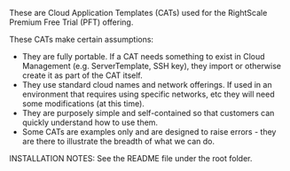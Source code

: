These are Cloud Application Templates (CATs) used for the RightScale Premium Free Trial (PFT) offering.

These CATs make certain assumptions:
- They are fully portable. If a CAT needs something to exist in Cloud Management (e.g. ServerTemplate, SSH key), they import or otherwise create it as part of the CAT itself.
- They use standard cloud names and network offerings. If used in an environment that requires using specific networks, etc they will need some modifications (at this time).
- They are purposely simple and self-contained so that customers can quickly understand how to use them.
- Some CATs are examples only and are designed to raise errors - they are there to illustrate the breadth of what we can do.

INSTALLATION NOTES:
See the README file under the root folder.